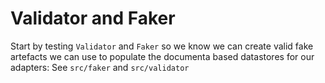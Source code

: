 # Validator and Faker

Start by testing `Validator` and `Faker` so we know we can create valid fake artefacts 
we can use to populate the documenta based datastores for our adapters:
See `src/faker` and `src/validator`
